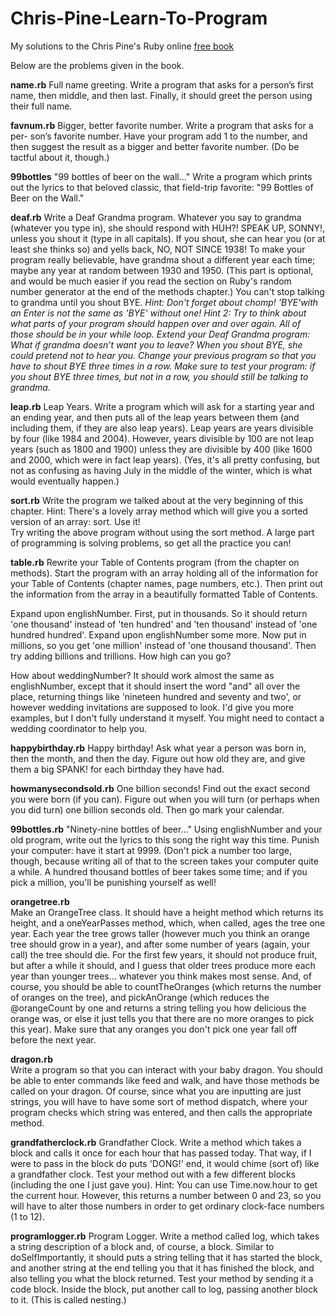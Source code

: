 # Chris-Pine-Learn-To-Program
My solutions to the Chris Pine's Ruby online [free book](https://pine.fm/LearnToProgram/)

Below are the problems given in the book.

**name.rb**
Full name greeting. Write a program that asks for a person’s first name, then middle, and then last. Finally, it should greet the person using their full name.
    
**favnum.rb**
Bigger, better favorite number. Write a program that asks for a per- son’s favorite number. Have your program add 1 to the number, and then suggest the result as a bigger and better favorite number. (Do be tactful about it, though.)


**99bottles**
"99 bottles of beer on the wall..." Write a program which prints out the lyrics to that beloved classic, that field-trip favorite: "99 Bottles of Beer on the Wall." 

**deaf.rb**
 Write a Deaf Grandma program. Whatever you say to grandma (whatever you type in), she should respond with HUH?!  SPEAK UP, SONNY!, unless you shout it (type in all capitals). If you shout, she can hear you (or at least she thinks so) and yells back, NO, NOT SINCE 1938! To make your program really believable, have grandma shout a different year each time; maybe any year at random between 1930 and 1950. (This part is optional, and would be much easier if you read the section on Ruby's random number generator at the end of the methods chapter.) You can't stop talking to grandma until you shout BYE.
*Hint: Don't forget about chomp! 'BYE'with an Enter is not the same as 'BYE' without one!
Hint 2: Try to think about what parts of your program should happen over and over again. All of those should be in your while loop.
Extend your Deaf Grandma program: What if grandma doesn't want you to leave? When you shout BYE, she could pretend not to hear you. Change your previous program so that you have to shout BYE three times in a row. Make sure to test your program: if you shout BYE three times, but not in a row, you should still be talking to grandma.*

**leap.rb**
Leap Years. Write a program which will ask for a starting year and an ending year, and then puts all of the leap years between them (and including them, if they are also leap years). Leap years are years divisible by four (like 1984 and 2004). However, years divisible by 100 are not leap years (such as 1800 and 1900) unless they are divisible by 400 (like 1600 and 2000, which were in fact leap years). (Yes, it's all pretty confusing, but not as confusing as having July in the middle of the winter, which is what would eventually happen.) 

**sort.rb**
Write the program we talked about at the very beginning of this chapter.
Hint: There's a lovely array method which will give you a sorted version of an array: sort. Use it!  
Try writing the above program without using the sort method. A large part of programming is solving problems, so get all the practice you can!
   
**table.rb**
    Rewrite your Table of Contents program (from the chapter on methods). Start the program with an array holding all of the information for your Table of Contents (chapter names, page numbers, etc.). Then print out the information from the array in a beautifully formatted Table of Contents.



Expand upon englishNumber. First, put in thousands. So it should return 'one thousand' instead of 'ten hundred' and 'ten thousand' instead of 'one hundred hundred'.
Expand upon englishNumber some more. Now put in millions, so you get 'one million' instead of 'one thousand thousand'. Then try adding billions and trillions. How high can you go?
    
How about weddingNumber? It should work almost the same as englishNumber, except that it should insert the word "and" all over the place, returning things like 'nineteen hundred and seventy and two', or however wedding invitations are supposed to look. I'd give you more examples, but I don't fully understand it myself. You might need to contact a wedding coordinator to help you.

**happybirthday.rb**
Happy birthday! Ask what year a person was born in, then the month, and then the day. Figure out how old they are, and give them a big SPANK! for each birthday they have had.

**howmanysecondsold.rb**
One billion seconds! Find out the exact second you were born (if you can). Figure out when you will turn (or perhaps when you did turn) one billion seconds old. Then go mark your calendar.

**99bottles.rb**
"Ninety-nine bottles of beer..." Using englishNumber and your old program, write out the lyrics to this song the right way this time. Punish your computer: have it start at 9999. (Don't pick a number too large, though, because writing all of that to the screen takes your computer quite a while. A hundred thousand bottles of beer takes some time; and if you pick a million, you'll be punishing yourself as well!
    
**orangetree.rb**    
Make an OrangeTree class. It should have a height method which returns its height, and a oneYearPasses method, which, when called, ages the tree one year. Each year the tree grows taller (however much you think an orange tree should grow in a year), and after some number of years (again, your call) the tree should die. For the first few years, it should not produce fruit, but after a while it should, and I guess that older trees produce more each year than younger trees... whatever you think makes most sense. And, of course, you should be able to countTheOranges (which returns the number of oranges on the tree), and pickAnOrange (which reduces the @orangeCount by one and returns a string telling you how delicious the orange was, or else it just tells you that there are no more oranges to pick this year). Make sure that any oranges you don't pick one year fall off before the next year.
    
**dragon.rb**    
Write a program so that you can interact with your baby dragon. You should be able to enter commands like feed and walk, and have those methods be called on your dragon. Of course, since what you are inputting are just strings, you will have to have some sort of method dispatch, where your program checks which string was entered, and then calls the appropriate method.

**grandfatherclock.rb**
Grandfather Clock. Write a method which takes a block and calls it once for each hour that has passed today. That way, if I were to pass in the block do puts 'DONG!' end, it would chime (sort of) like a grandfather clock. Test your method out with a few different blocks (including the one I just gave you). Hint: You can use Time.now.hour to get the current hour. However, this returns a number between 0 and 23, so you will have to alter those numbers in order to get ordinary clock-face numbers (1 to 12).

**programlogger.rb**
Program Logger. Write a method called log, which takes a string description of a block and, of course, a block. Similar to doSelfImportantly, it should puts a string telling that it has started the block, and another string at the end telling you that it has finished the block, and also telling you what the block returned. Test your method by sending it a code block. Inside the block, put another call to log, passing another block to it. (This is called nesting.) 

